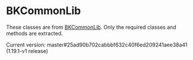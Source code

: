 # BKCommonLib

These classes are from [BKCommonLib](https://github.com/bergerhealer/BKCommonLib). Only the required classes and methods
are extracted.

Current version: master#25ad90b702cabbbf632c40f6ed209241aee38a41 (1.19.1-v1 release)